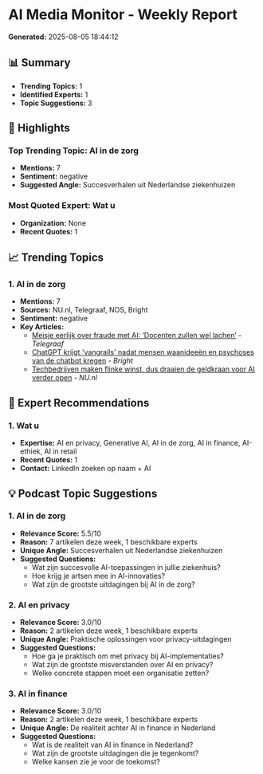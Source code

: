 # AI Media Monitor - Weekly Report
**Generated:** 2025-08-05 18:44:12

## 📊 Summary
- **Trending Topics:** 1
- **Identified Experts:** 1
- **Topic Suggestions:** 3

## 🌟 Highlights
### Top Trending Topic: AI in de zorg
- **Mentions:** 7
- **Sentiment:** negative
- **Suggested Angle:** Succesverhalen uit Nederlandse ziekenhuizen

### Most Quoted Expert: Wat u
- **Organization:** None
- **Recent Quotes:** 1

## 📈 Trending Topics
### 1. AI in de zorg
- **Mentions:** 7
- **Sources:** NU.nl, Telegraaf, NOS, Bright
- **Sentiment:** negative
- **Key Articles:**
  - [Meisje eerlijk over fraude met AI: ‘Docenten zullen wel lachen’](https://www.telegraaf.nl/video/meisje-eerlijk-over-fraude-met-ai-docenten-zullen-wel-lachen/81960566.html) - *Telegraaf*
  - [ChatGPT krijgt 'vangrails' nadat mensen waanideeën en psychoses van de chatbot kregen](https://www.bright.nl/nieuws/1679963/chatgpt-krijgt-vangrails-nadat-mensen-waanidee-n-en-psychoses-van-chatbot-kregen.html) - *Bright*
  - [Techbedrijven maken flinke winst, dus draaien de geldkraan voor AI verder open](https://www.nu.nl/tech/6364743/techbedrijven-maken-flinke-winst-dus-draaien-de-geldkraan-voor-ai-verder-open.html) - *NU.nl*

## 👥 Expert Recommendations
### 1. Wat u
- **Expertise:** AI en privacy, Generative AI, AI in de zorg, AI in finance, AI-ethiek, AI in retail
- **Recent Quotes:** 1
- **Contact:** LinkedIn zoeken op naam + AI

## 💡 Podcast Topic Suggestions
### 1. AI in de zorg
- **Relevance Score:** 5.5/10
- **Reason:** 7 artikelen deze week, 1 beschikbare experts
- **Unique Angle:** Succesverhalen uit Nederlandse ziekenhuizen
- **Suggested Questions:**
  - Wat zijn succesvolle AI-toepassingen in jullie ziekenhuis?
  - Hoe krijg je artsen mee in AI-innovaties?
  - Wat zijn de grootste uitdagingen bij AI in de zorg?

### 2. AI en privacy
- **Relevance Score:** 3.0/10
- **Reason:** 2 artikelen deze week, 1 beschikbare experts
- **Unique Angle:** Praktische oplossingen voor privacy-uitdagingen
- **Suggested Questions:**
  - Hoe ga je praktisch om met privacy bij AI-implementaties?
  - Wat zijn de grootste misverstanden over AI en privacy?
  - Welke concrete stappen moet een organisatie zetten?

### 3. AI in finance
- **Relevance Score:** 3.0/10
- **Reason:** 2 artikelen deze week, 1 beschikbare experts
- **Unique Angle:** De realiteit achter AI in finance in Nederland
- **Suggested Questions:**
  - Wat is de realiteit van AI in finance in Nederland?
  - Wat zijn de grootste uitdagingen die je tegenkomt?
  - Welke kansen zie je voor de toekomst?
